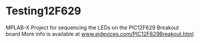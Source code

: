 Testing12F629
=============

MPLAB-X Project for sequencing the LEDs on the PIC12F629 Breakout board
More info is available at www.ejdevices.com/PIC12F629Breakout.html
